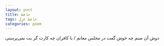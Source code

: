 ```yaml
---
layout: post
title: حافظ
tags: حافظ غزل
categories: poem
---
```


دوش آن صنم چه خوش گفت در مجلس مغانم / با کافران چه کارت گر بت نمی‌پرستی

